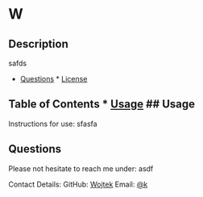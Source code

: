  
# W  

## Description
safds


  * [Questions](#questions) * [License](#license)
 ## Table of Contents * [Usage](#usage) ## Usage

  Instructions for use:
  sfasfa
 ## Questions 

Please not hesitate to reach me under:
asdf

Contact Details: 
GitHub: [Wojtek](https://github.com/Wojtek)
Email:  [@k](mailto:@k)